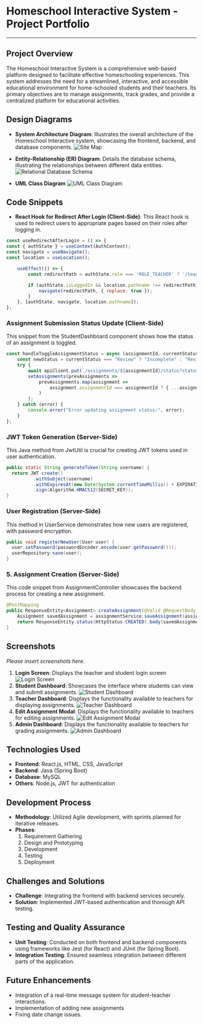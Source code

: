 # Homeschool Interactive System - Project Portfolio

---

## Project Overview
The Homeschool Interactive System is a comprehensive web-based platform designed to facilitate effective homeschooling experiences. This system addresses the need for a streamlined, interactive, and accessible educational environment for home-schooled students and their teachers. Its primary objectives are to manage assignments, track grades, and provide a centralized platform for educational activities.

## Design Diagrams
- **System Architecture Diagram**: Illustrates the overall architecture of the Homeschool Interactive system, showcasing the frontend, backend, and database components.
![Site Map](overview-images/site-map.png)

- **Entity-Relationship (ER) Diagram**: Details the database schema, illustrating the relationships between different data entities.
![Relational Database Schema](overview-images/relational-database-schema.png)

- **UML Class Diagram**
![UML Class Diagram](overview-images/uml-class-diagram.png)

## Code Snippets
- **React Hook for Redirect After Login (Client-Side)**:
This React hook is used to redirect users to appropriate pages based on their roles after logging in.
```javascript
const useRedirectAfterLogin = () => {
const { authState } = useContext(AuthContext);
const navigate = useNavigate();
const location = useLocation();

    useEffect(() => {
        const redirectPath = authState.role === 'ROLE_TEACHER' ? '/teacher' : '/student';

        if (authState.isLoggedIn && location.pathname !== redirectPath) {
            navigate(redirectPath, { replace: true });
        }
    }, [authState, navigate, location.pathname]);
};
```

### Assignment Submission Status Update (Client-Side)
This snippet from the StudentDashboard component shows how the status of an assignment is toggled.

```javascript
const handleToggleAssignmentStatus = async (assignmentId, currentStatus) => {
    const newStatus = currentStatus === "Review" ? "Incomplete" : "Review";
    try {
        await apiClient.put(`/assignments/${assignmentId}/status?status=${newStatus}`);
        setAssignments(prevAssignments =>
            prevAssignments.map(assignment =>
                assignment.assignmentId === assignmentId ? { ...assignment, status: newStatus } : assignment
            )
        );
    } catch (error) {
        console.error("Error updating assignment status:", error);
    }
};
```

### JWT Token Generation (Server-Side)
This Java method from JwtUtil is crucial for creating JWT tokens used in user authentication.

```java
public static String generateToken(String username) {
  return JWT.create()
          .withSubject(username)
          .withExpiresAt(new Date(System.currentTimeMillis() + EXPIRATION_TIME))
          .sign(Algorithm.HMAC512(SECRET_KEY));
}
```

### User Registration (Server-Side)
This method in UserService demonstrates how new users are registered, with password encryption.
```java
public void registerNewUser(User user) {
  user.setPassword(passwordEncoder.encode(user.getPassword()));
  userRepository.save(user);
}
```

### 5. Assignment Creation (Server-Side)
This code snippet from AssignmentController showcases the backend process for creating a new assignment.

```java
@PostMapping
public ResponseEntity<Assignment> createAssignment(@Valid @RequestBody Assignment assignment) {
    Assignment savedAssignment = assignmentService.saveAssignment(assignment);
    return ResponseEntity.status(HttpStatus.CREATED).body(savedAssignment);
}
```

## Screenshots
*Please insert screenshots here.*
1. **Login Screen**: Displays the teacher and student login screen
![Login Screen](overview-images/login-screen.png)
2. **Student Dashboard**: Showcases the interface where students can view and submit assignments.
![Student Dashboard](overview-images/student-dashboard.png)
3. **Teacher Dashboard**: Displays the functionality available to teachers for displaying assignments.
![Teacher Dashboard](overview-images/teacher-dashboard.png)
4. **Edit Assignment Modal**: Displays the functionality available to teachers for editing assignments.
![Edit Assignment Modal](overview-images/edit-assignment-modal.png)
5. **Admin Dashboard**: Displays the functionality available to teachers for grading assignments.
![Admin Dashboard](overview-images/admin-dashboard.png)

## Technologies Used
- **Frontend**: React.js, HTML, CSS, JavaScript
- **Backend**: Java (Spring Boot)
- **Database**: MySQL
- **Others**: Node.js, JWT for authentication

## Development Process
- **Methodology**: Utilized Agile development, with sprints planned for iterative releases.
- **Phases**:
    1. Requirement Gathering
    2. Design and Prototyping
    3. Development
    4. Testing
    5. Deployment

## Challenges and Solutions
- **Challenge**: Integrating the frontend with backend services securely.
- **Solution**: Implemented JWT-based authentication and thorough API testing.

## Testing and Quality Assurance
- **Unit Testing**: Conducted on both frontend and backend components using frameworks like Jest (for React) and JUnit (for Spring Boot).
- **Integration Testing**: Ensured seamless integration between different parts of the application.

## Future Enhancements
- Integration of a real-time message system for student-teacher interactions.
- Implementation of adding new assignments
- Fixing date change issues.

